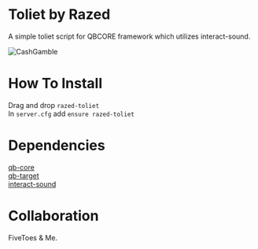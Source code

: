 # Toliet by Razed
A simple toliet script for QBCORE framework which utilizes interact-sound.

![CashGamble](https://user-images.githubusercontent.com/91488137/195990605-72f0ad8a-860e-41b4-9960-4595cff0926e.png)

# How To Install
Drag and drop `razed-toliet`\
In `server.cfg` add `ensure razed-toliet`


# Dependencies
[qb-core](https://github.com/qbcore-framework/qb-core)\
[qb-target](https://github.com/qbcore-framework/qb-target)\
[interact-sound](https://github.com/qbcore-framework/interact-sound)

# Collaboration
FiveToes & Me.
